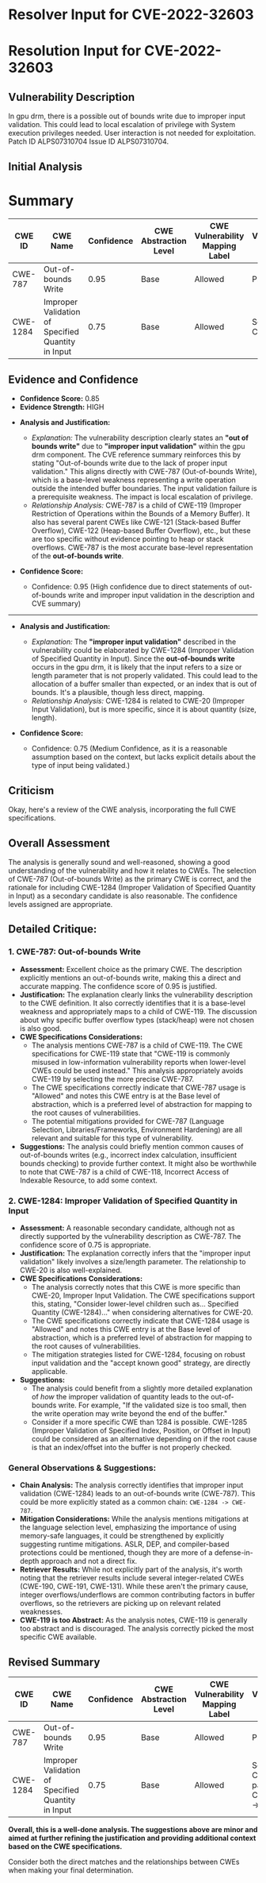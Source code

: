 # Resolver Input for CVE-2022-32603

# Resolution Input for CVE-2022-32603

## Vulnerability Description
In gpu drm, there is a possible out of bounds write due to improper input validation. This could lead to local escalation of privilege with System execution privileges needed. User interaction is not needed for exploitation. Patch ID ALPS07310704 Issue ID ALPS07310704.

## Initial Analysis
# Summary
| CWE ID | CWE Name | Confidence | CWE Abstraction Level | CWE Vulnerability Mapping Label | CWE-Vulnerability Mapping Notes |
|---|---|---|---|---|---|
| CWE-787 | Out-of-bounds Write | 0.95 | Base | Allowed | Primary CWE |
| CWE-1284 | Improper Validation of Specified Quantity in Input | 0.75 | Base | Allowed | Secondary Candidate |

## Evidence and Confidence

*   **Confidence Score:** 0.85
*   **Evidence Strength:** HIGH

- **Analysis and Justification:**  
  - *Explanation:* The vulnerability description clearly states an **"out of bounds write"** due to **"improper input validation"** within the gpu drm component. The CVE reference summary reinforces this by stating "Out-of-bounds write due to the lack of proper input validation." This aligns directly with CWE-787 (Out-of-bounds Write), which is a base-level weakness representing a write operation outside the intended buffer boundaries. The input validation failure is a prerequisite weakness. The impact is local escalation of privilege.
  - *Relationship Analysis:* CWE-787 is a child of CWE-119 (Improper Restriction of Operations within the Bounds of a Memory Buffer). It also has several parent CWEs like CWE-121 (Stack-based Buffer Overflow), CWE-122 (Heap-based Buffer Overflow), etc., but these are too specific without evidence pointing to heap or stack overflows. CWE-787 is the most accurate base-level representation of the **out-of-bounds write**.

- **Confidence Score:**  
  - Confidence: 0.95 (High confidence due to direct statements of out-of-bounds write and improper input validation in the description and CVE summary)

---
- **Analysis and Justification:**  
  - *Explanation:* The **"improper input validation"** described in the vulnerability could be elaborated by CWE-1284 (Improper Validation of Specified Quantity in Input). Since the **out-of-bounds write** occurs in the gpu drm, it is likely that the input refers to a size or length parameter that is not properly validated. This could lead to the allocation of a buffer smaller than expected, or an index that is out of bounds. It's a plausible, though less direct, mapping.
  - *Relationship Analysis:* CWE-1284 is related to CWE-20 (Improper Input Validation), but is more specific, since it is about quantity (size, length).

- **Confidence Score:**  
  - Confidence: 0.75 (Medium Confidence, as it is a reasonable assumption based on the context, but lacks explicit details about the type of input being validated.)

## Criticism
Okay, here's a review of the CWE analysis, incorporating the full CWE specifications.

## Overall Assessment

The analysis is generally sound and well-reasoned, showing a good understanding of the vulnerability and how it relates to CWEs. The selection of CWE-787 (Out-of-bounds Write) as the primary CWE is correct, and the rationale for including CWE-1284 (Improper Validation of Specified Quantity in Input) as a secondary candidate is also reasonable. The confidence levels assigned are appropriate.

## Detailed Critique:

### 1. CWE-787: Out-of-bounds Write

*   **Assessment:** Excellent choice as the primary CWE. The description explicitly mentions an out-of-bounds write, making this a direct and accurate mapping. The confidence score of 0.95 is justified.
*   **Justification:** The explanation clearly links the vulnerability description to the CWE definition. It also correctly identifies that it is a base-level weakness and appropriately maps to a child of CWE-119. The discussion about why specific buffer overflow types (stack/heap) were not chosen is also good.
*   **CWE Specifications Considerations:**
    *   The analysis mentions CWE-787 is a child of CWE-119.  The CWE specifications for CWE-119 state that "CWE-119 is commonly misused in low-information vulnerability reports when lower-level CWEs could be used instead."  This analysis appropriately avoids CWE-119 by selecting the more precise CWE-787.
    *   The CWE specifications correctly indicate that CWE-787 usage is "Allowed" and notes this CWE entry is at the Base level of abstraction, which is a preferred level of abstraction for mapping to the root causes of vulnerabilities.
    *   The potential mitigations provided for CWE-787 (Language Selection, Libraries/Frameworks, Environment Hardening) are all relevant and suitable for this type of vulnerability.
*   **Suggestions:** The analysis could briefly mention common causes of out-of-bounds writes (e.g., incorrect index calculation, insufficient bounds checking) to provide further context. It might also be worthwhile to note that CWE-787 is a child of CWE-118, Incorrect Access of Indexable Resource, to add some context.

### 2. CWE-1284: Improper Validation of Specified Quantity in Input

*   **Assessment:** A reasonable secondary candidate, although not as directly supported by the vulnerability description as CWE-787. The confidence score of 0.75 is appropriate.
*   **Justification:** The explanation correctly infers that the "improper input validation" likely involves a size/length parameter. The relationship to CWE-20 is also well-explained.
*   **CWE Specifications Considerations:**
    *   The analysis correctly notes that this CWE is more specific than CWE-20, Improper Input Validation.  The CWE specifications support this, stating, "Consider lower-level children such as... Specified Quantity (CWE-1284)..." when considering alternatives for CWE-20.
    *   The CWE specifications correctly indicate that CWE-1284 usage is "Allowed" and notes this CWE entry is at the Base level of abstraction, which is a preferred level of abstraction for mapping to the root causes of vulnerabilities.
    *   The mitigation strategies listed for CWE-1284, focusing on robust input validation and the "accept known good" strategy, are directly applicable.
*   **Suggestions:**
    *   The analysis could benefit from a slightly more detailed explanation of *how* the improper validation of quantity leads to the out-of-bounds write.  For example, "If the validated size is too small, then the write operation may write beyond the end of the buffer."
    *   Consider if a more specific CWE than 1284 is possible.  CWE-1285 (Improper Validation of Specified Index, Position, or Offset in Input) could be considered as an alternative depending on if the root cause is that an index/offset into the buffer is not properly checked.

### General Observations & Suggestions:

*   **Chain Analysis:**  The analysis correctly identifies that improper input validation (CWE-1284) leads to an out-of-bounds write (CWE-787). This could be more explicitly stated as a common chain:  `CWE-1284 -> CWE-787`.
*   **Mitigation Considerations:**  While the analysis mentions mitigations at the language selection level, emphasizing the importance of using memory-safe languages, it could be strengthened by explicitly suggesting runtime mitigations. ASLR, DEP, and compiler-based protections could be mentioned, though they are more of a defense-in-depth approach and not a direct fix.
*   **Retriever Results:** While not explicitly part of the analysis, it's worth noting that the retriever results include several integer-related CWEs (CWE-190, CWE-191, CWE-131). While these aren't the primary cause, integer overflows/underflows are common contributing factors in buffer overflows, so the retrievers are picking up on relevant related weaknesses.
*  **CWE-119 is too Abstract:** As the analysis notes, CWE-119 is generally too abstract and is discouraged. The analysis correctly picked the most specific CWE available.

## Revised Summary
| CWE ID | CWE Name | Confidence | CWE Abstraction Level | CWE Vulnerability Mapping Label | CWE-Vulnerability Mapping Notes |
|---|---|---|---|---|---|
| CWE-787 | Out-of-bounds Write | 0.95 | Base | Allowed | Primary CWE |
| CWE-1284 | Improper Validation of Specified Quantity in Input | 0.75 | Base | Allowed | Secondary Candidate, part of chain: CWE-1284 -> CWE-787 |

**Overall, this is a well-done analysis. The suggestions above are minor and aimed at further refining the justification and providing additional context based on the CWE specifications.**

Consider both the direct matches and the relationships between CWEs
when making your final determination.
        
